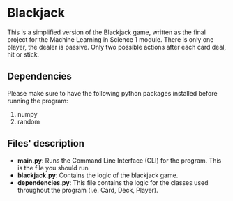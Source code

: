 # Blackjack
This is a simplified version of the Blackjack game, written as the final project
for the Machine Learning in Science 1 module. There is only one player, the
dealer is passive. Only two possible actions after each card deal, hit or stick.

## Dependencies
Please make sure to have the following python packages installed before running
the program:
1. numpy
2. random

## Files' description
- **main.py**: Runs the Command Line Interface (CLI) for the program. This is the file you should run
- **blackjack.py**: Contains the logic of the blackjack game. 
- **dependencies.py**: This file contains the logic for the classes used throughout the program (i.e. Card, Deck, Player).
